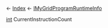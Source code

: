 ← [Index](Api-Index) ← [IMyGridProgramRuntimeInfo](Sandbox.ModAPI.Ingame.IMyGridProgramRuntimeInfo)

[int](System.Int32) CurrentInstructionCount
